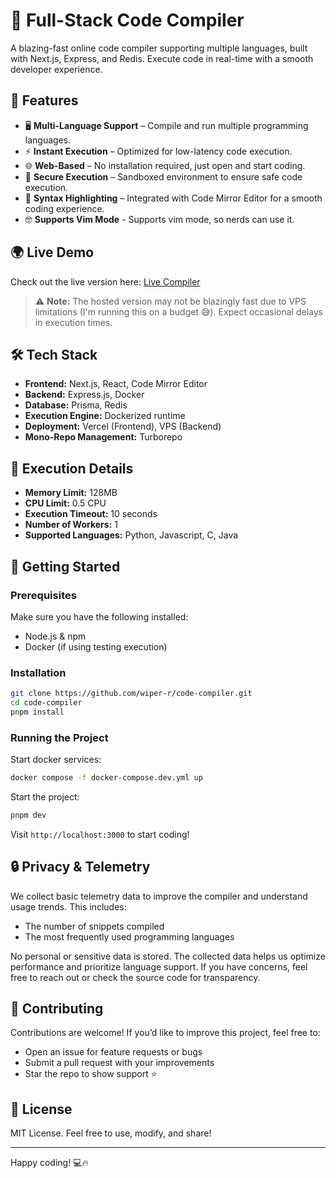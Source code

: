 # 🚀 Full-Stack Code Compiler

A blazing-fast online code compiler supporting multiple languages, built with Next.js, Express, and Redis. Execute code in real-time with a smooth developer experience.

## 🌟 Features

- 🖥️ **Multi-Language Support** – Compile and run multiple programming languages.
- ⚡ **Instant Execution** – Optimized for low-latency code execution.
- 🌐 **Web-Based** – No installation required, just open and start coding.
- 🔐 **Secure Execution** – Sandboxed environment to ensure safe code execution.
- 📜 **Syntax Highlighting** – Integrated with Code Mirror Editor for a smooth coding experience.
- 🤓 **Supports Vim Mode** - Supports vim mode, so nerds can use it.


## 🌍 Live Demo

Check out the live version here: [Live Compiler](https://cc.seekhcode.me)

> ⚠️ **Note:** The hosted version may not be blazingly fast due to VPS limitations (I'm running this on a budget 😅). Expect occasional delays in execution times.


## 🛠️ Tech Stack

- **Frontend:** Next.js, React, Code Mirror Editor
- **Backend:** Express.js, Docker
- **Database:** Prisma, Redis
- **Execution Engine:** Dockerized runtime
- **Deployment:** Vercel (Frontend), VPS (Backend)
- **Mono-Repo Management:** Turborepo

## 🧾 Execution Details

- **Memory Limit:** 128MB
- **CPU Limit:** 0.5 CPU
- **Execution Timeout:** 10 seconds
- **Number of Workers:** 1
- **Supported Languages:** Python, Javascript, C, Java




## 🚀 Getting Started

### Prerequisites

Make sure you have the following installed:
- Node.js & npm
- Docker (if using testing execution)

### Installation

```bash
git clone https://github.com/wiper-r/code-compiler.git
cd code-compiler
pnpm install
```

### Running the Project

Start docker services:
```bash
docker compose -f docker-compose.dev.yml up
```

Start the project:
```bash
pnpm dev
```

Visit `http://localhost:3000` to start coding!

## 🔒 Privacy & Telemetry

We collect basic telemetry data to improve the compiler and understand usage trends. This includes:
- The number of snippets compiled
- The most frequently used programming languages

No personal or sensitive data is stored. The collected data helps us optimize performance and prioritize language support. If you have concerns, feel free to reach out or check the source code for transparency.

## 🤝 Contributing

Contributions are welcome! If you’d like to improve this project, feel free to:
- Open an issue for feature requests or bugs
- Submit a pull request with your improvements
- Star the repo to show support ⭐

## 📜 License

MIT License. Feel free to use, modify, and share!

---

Happy coding! 💻🔥
